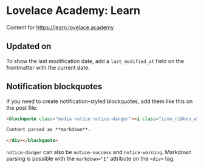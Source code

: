 # Lovelace Academy: Learn  
Content for https://learn.lovelace.academy

## Updated on

To show the last modification date, add a `last_modified_at` field on
the frontmatter with the current date.

## Notification blockquotes

If you need to create notification-styled blockquotes, add them like
this on the post file:

```markdown
<blockquote class="media notice notice-danger"><i class="icon_ribbon_alt"></i><div markdown="1">

Content parsed as **markdown**.

</div></blockquote>
```

`notice-danger` can also be `notice-success` and `notice-warning`.
Markdown parsing is possible with the `markdown="1"` attribute on the
`<div>` tag.
